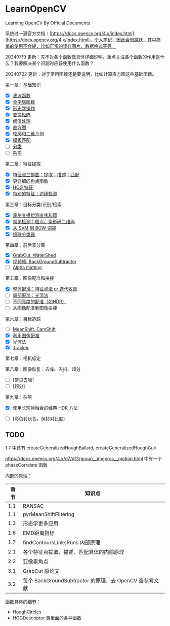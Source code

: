 # LearnOpenCV

Learning OpenCV By Official Documents

系统过一遍官方文档：[https://docs.opencv.org/4.x/index.html](https://docs.opencv.org/4.x/index.html)，个人笔记，因此会很跳跃，其中简单的使用不会提，比如正常的读存图片、数据格式等等。

20240719 更新：先不对各个函数做具体详细说明，重点关注各个函数的作用是什么？我要解决某个问题时应该使用什么函数？

20240722 更新：对于常用函数还是要说明，比如计算直方图这些基础函数。

第一章：基础知识

- [X] [滤波函数](./docs/1.1.md)
- [X] [金字塔函数](./docs/1.2.md)
- [X] [形态学操作](./docs/1.3.md)
- [X] [变换矩阵](./docs/1.4.md)
- [X] [阈值处理](./docs/1.5.md)
- [X] [直方图](./docs/1.6.md)
- [X] [轮廓和二维几何](./docs/1.7.md)
- [X] [模板匹配](./docs/1.8.md)
- [ ] [分类](./docs/1.9.md)
- [ ] [杂项](./docs/1.misc.md)

第二章：特征提取

- [X] [特征点三部曲：提取；描述；匹配](./docs/2.1.md)
- [X] [更详细的角点函数](./docs/2.2.md)
- [X] [HOG 特征](./docs/2.3.md)
- [X] [特别的特征：边缘检测](./docs/2.4.md)

第三章：目标分类/识别/检索

- [X] [霍尔变换检测直线和圆](./docs/3.1.md)
- [X] [常见检测：斑点、条形码二维码](./docs/3.2.md)
- [X] [从 SVM 到 BOW 词袋](./docs/3.3.md)
- [X] [级联分类器](./docs/3.4.md)

第四章：前后景分离

- [X] [GrabCut, WaterShed](./docs/4.1.md)
- [X] [视频帧: BackGroundSubtractor](./docs/4.2.md)
- [ ] [Alpha matting]()

第五章：图像配准和拼接

- [X] [整体配准：特征点法 or 迭代收敛](./docs/5.1.md)
- [ ] [局部配准：光流法](./docs/5.2.md)
- [ ] [不同亮度的配准（如HDR）](./docs/5.3.md)
- [ ] [从图像配准到图像拼接](./docs/5.3.md)

第六章：目标追踪

- [ ] [MeanShift, CamShift](./docs/6.1.md)
- [X] [利用图像配准](./docs/6.2.md)
- [X] [光流法](./docs/6.3.md)
- [X] [Tracker](./docs/6.4.md)

第七章：相机标定

第八章：图像恢复：去噪、去抖、超分
- [ ] [常见去噪]
- [ ] [超分]

第九章：杂项
- [X] [使用长短帧融合的经典 HDR 方法](./docs/9.1.md)
- [ ] [彩色转灰色，保持对比度]



<!-- 第七章：相机标定

第九章：图像恢复：去噪、去抖、超分
- [ ] [常见去噪]

第十章：对比度

第十章：Aruco

第九章：杂项
- [ ] [使用长短帧融合的经典 HDR 方法]
- [ ] [图像补全]
- [ ] [彩色转灰色，保持对比度]
- [ ] [图像风格化：水彩、卡通] -->

## TODO

1.7 中还有 createGeneralizedHoughBallard, createGeneralizedHoughGuil

https://docs.opencv.org/4.x/d7/df3/group__imgproc__motion.html 中有一个 phaseCorrelate 函数

内部的原理：

| 章节 | 知识点                                                 |
| ---- | ------------------------------------------------------ |
| 1.1  | RANSAC                                                 |
| 1.1  | pyrMeanShiftFiltering                                  |
| 1.3  | 形态学更多应用                                         |
| 1.6  | EMD距离指标                                            |
| 1.7  | findContoursLinksRuns 内部原理                         |
| 2.1  | 各个特征点提取、描述、匹配具体的内部原理               |
| 2.2  | 亚像素角点                                             |
| 3.1  | GrabCut 原论文                                         |
| 3.2  | 每个 BackGroundSubtractor 的原理，去 OpenCV 查参考文献 |

函数具体的细节：

- HoughCircles
- HOGDescriptor 类里面的各种函数
